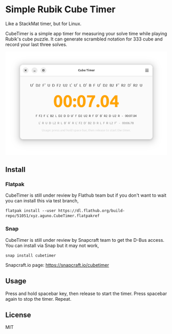 # Simple Rubik Cube Timer

Like a StackMat timer, but for Linux.

CubeTimer is a simple app timer for measuring your solve time while playing Rubik's cube puzzle. It can generate scrambled notation for 333 cube and record your last three solves.

<img src="https://github.com/herpiko/cubetimer/blob/master/assets/Screenshot%20from%202023-09-24%2022-55-25.png?raw=true"/>

## Install

### Flatpak

CubeTimer is still under review by Flathub team but if you don't want to wait you can install this via test branch,

```
flatpak install --user https://dl.flathub.org/build-repo/51051/xyz.aguno.CubeTimer.flatpakref
```

### Snap

CubeTimer is still under review by Snapcraft team to get the D-Bus access. You can install via Snap but it may not work,

```
snap install cubetimer
```

Snapcraft.io page: https://snapcraft.io/cubetimer



## Usage

Press and hold spacebar key, then release to start the timer. Press spacebar again to stop the timer. Repeat.


## License

MIT

